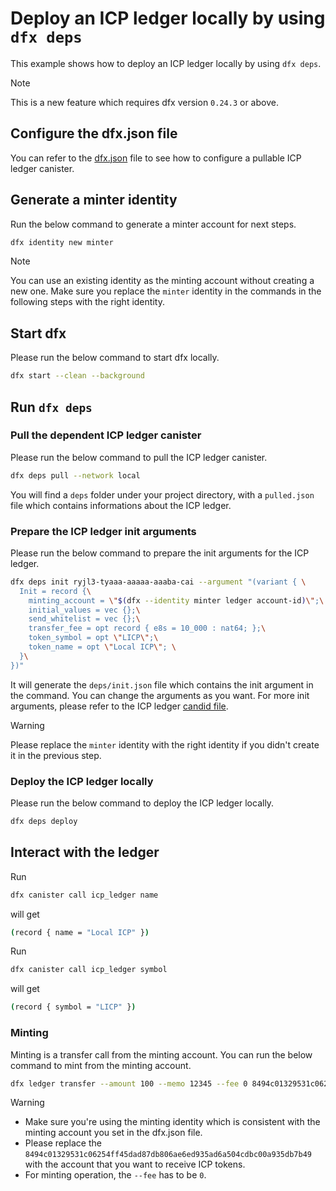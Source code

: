 # Deploy an ICP ledger locally by using `dfx deps`

This example shows how to deploy an ICP ledger locally by using `dfx deps`. 

> [!NOTE]
> This is a new feature which requires dfx version `0.24.3` or above.

## Configure the dfx.json file

You can refer to the [dfx.json](./dfx.json) file to see how to configure a pullable ICP ledger canister.

## Generate a minter identity

Run the below command to generate a minter account for next steps.

```bash
dfx identity new minter
```

> [!NOTE]
> You can use an existing identity as the minting account without creating a new one.
> Make sure you replace the `minter` identity in the commands in the following steps with the right identity.

## Start dfx

Please run the below command to start dfx locally.

```bash
dfx start --clean --background
```

## Run `dfx deps`

### Pull the dependent ICP ledger canister

Please run the below command to pull the ICP ledger canister.

```bash
dfx deps pull --network local
```

You will find a `deps` folder under your project directory, with a `pulled.json` file which contains informations about the ICP ledger.

### Prepare the ICP ledger init arguments

Please run the below command to prepare the init arguments for the ICP ledger.

```bash
dfx deps init ryjl3-tyaaa-aaaaa-aaaba-cai --argument "(variant { \
  Init = record {\
    minting_account = \"$(dfx --identity minter ledger account-id)\";\
    initial_values = vec {};\
    send_whitelist = vec {};\
    transfer_fee = opt record { e8s = 10_000 : nat64; };\
    token_symbol = opt \"LICP\";\
    token_name = opt \"Local ICP\"; \
  }\
})"
```

It will generate the `deps/init.json` file which contains the init argument in the command. You can change the arguments as you want. For more init arguments, please refer to the ICP ledger [candid file](https://github.com/dfinity/ic/blob/master/rs/ledger_suite/icp/ledger.did#L293).

> [!WARNING]
> Please replace the `minter` identity with the right identity if you didn't create it in the previous step.

### Deploy the ICP ledger locally

Please run the below command to deploy the ICP ledger locally.

```bash
dfx deps deploy
```

## Interact with the ledger

Run
```bash
dfx canister call icp_ledger name
```
will get
```bash
(record { name = "Local ICP" })
```

Run
```bash
dfx canister call icp_ledger symbol
```
will get
```bash
(record { symbol = "LICP" })
```

### Minting

Minting is a transfer call from the minting account. You can run the below command to mint from the minting account.

```bash
dfx ledger transfer --amount 100 --memo 12345 --fee 0 8494c01329531c06254ff45dad87db806ae6ed935ad6a504cdbc00a935db7b49 --identity minter
```

> [!WARNING]
> - Make sure you're using the minting identity which is consistent with the minting account you set in the dfx.json file.
> - Please replace the `8494c01329531c06254ff45dad87db806ae6ed935ad6a504cdbc00a935db7b49` with the account that you want to receive ICP tokens.
> - For minting operation, the `--fee` has to be `0`.
